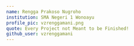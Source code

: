 ```yaml
---
name: Rengga Prakoso Nugroho
institution: SMA Negeri 1 Wonoayu
profile_pic: vzrenggamani.png
quote: Every Project not Meant to be Finished!
github_user: vzrenggamani
---
```

